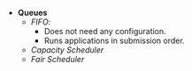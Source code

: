 - **Queues** 
   - *FIFO*: 
     - Does not need any configuration. 
     - Runs applications in submission order.      
   - *Capacity Scheduler*
   - *Fair Scheduler*